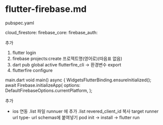 # flutter-firebase.md



pubspec.yaml 

  cloud_firestore:
  firebase_core:
  firebase_auth:

추가

1. flutter login
2. firebase projects:create 프로젝트명(영어로)(따음표 없음)
3. dart pub global active flutterfire_cli -> 환경변수 export
4. flutterfire configure

main.dart
void main() async {
  WidgetsFlutterBinding.ensureInitialized();
  await Firebase.initializeApp(
    options: DefaultFirebaseOptions.currentPlatform,
  );
  
추가


- ios 연동 
.list 파일 runnuer 에 추가
.list revered_client_id 복사
target runner url type- url schemas에 붙여넣기
pod init -> install -> flutter run
